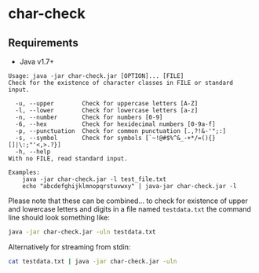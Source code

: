 # char-check

## Requirements
* Java v1.7+

```
Usage: java -jar char-check.jar [OPTION]... [FILE]
Check for the existence of character classes in FILE or standard input.

  -u, --upper        Check for uppercase letters [A-Z]
  -l, --lower        Check for lowercase letters [a-z]
  -n, --number       Check for numbers [0-9]
  -6, --hex          Check for hexidecimal numbers [0-9a-f]
  -p, --punctuation  Check for common punctuation [.,?!&-'";:]
  -s, --symbol       Check for symbols [`~!@#$%^&_-+*/=(){}[]|\:;"'<,>.?}]
  -h, --help
With no FILE, read standard input.

Examples:
    java -jar char-check.jar -l test_file.txt
    echo "abcdefghijklmnopqrstuvwxy" | java-jar char-check.jar -l
```

Please note that these can be combined... to check for existence of upper and lowercase letters and digits in a file named `testdata.txt` the command line should look something like:
```bash
java -jar char-check.jar -uln testdata.txt
```

Alternatively for streaming from stdin:
```bash
cat testdata.txt | java -jar char-check.jar -uln
```
